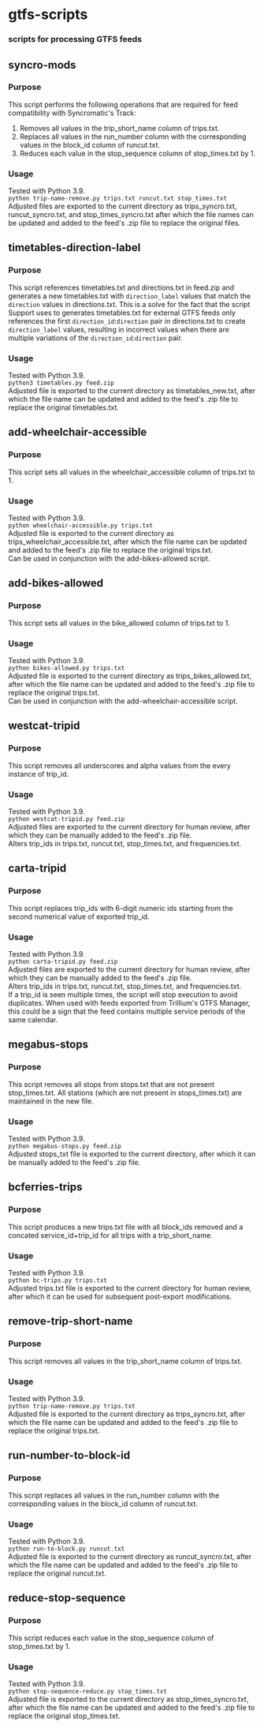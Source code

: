 # gtfs-scripts

### scripts for processing GTFS feeds

## syncro-mods

### Purpose
This script performs the following operations that are required for feed compatibility with Syncromatic's Track: <br>
1. Removes all values in the trip_short_name column of trips.txt.<br>
2. Replaces all values in the run_number column with the corresponding values in the block_id column of runcut.txt.<br>
3. Reduces each value in the stop_sequence column of stop_times.txt by 1.

### Usage
Tested with Python 3.9.<br>
```python trip-name-remove.py trips.txt runcut.txt stop_times.txt``` <br>
Adjusted files are exported to the current directory as trips_syncro.txt, runcut_syncro.txt, and stop_times_syncro.txt after which the file names can be updated and added to the feed's .zip file to replace the original files. 

## timetables-direction-label

### Purpose
This script references timetables.txt and directions.txt in feed.zip and generates a new timetables.txt with ```direction_label``` values that match the ```direction``` values in directions.txt. This is a solve for the fact that the script Support uses to generates timetables.txt for external GTFS feeds only references the first ```direction_id```:```direction``` pair in directions.txt to create ```direction_label``` values, resulting in incorrect values when there are multiple variations of the ```direction_id```:```direction``` pair.

### Usage
Tested with Python 3.9.<br>
```python3 timetables.py feed.zip``` <br>
Adjusted file is exported to the current directory as timetables_new.txt, after which the file name can be updated and added to the feed's .zip file to replace the original timetables.txt. 

## add-wheelchair-accessible

### Purpose
This script sets all values in the wheelchair_accessible column of trips.txt to 1.

### Usage
Tested with Python 3.9.<br>
```python wheelchair-accessible.py trips.txt``` <br>
Adjusted file is exported to the current directory as trips_wheelchair_accessible.txt, after which the file name can be updated and added to the feed's .zip file to replace the original trips.txt.<br> 
Can be used in conjunction with the add-bikes-allowed script. 

## add-bikes-allowed

### Purpose
This script sets all values in the bike_allowed column of trips.txt to 1.

### Usage
Tested with Python 3.9.<br>
```python bikes-allowed.py trips.txt``` <br>
Adjusted file is exported to the current directory as trips_bikes_allowed.txt, after which the file name can be updated and added to the feed's .zip file to replace the original trips.txt.<br>
Can be used in conjunction with the add-wheelchair-accessible script. 

## westcat-tripid

### Purpose
This script removes all underscores and alpha values from the every instance of trip_id.

### Usage
Tested with Python 3.9.<br>
```python westcat-tripid.py feed.zip```<br>
Adjusted files are exported to the current directory for human review, after which they can be manually added to the feed's .zip file.<br>
Alters trip_ids in trips.txt, runcut.txt, stop_times.txt, and frequencies.txt.<br>

## carta-tripid

### Purpose
This script replaces trip_ids with 6-digit numeric ids starting from the second numerical value of exported trip_id.  

### Usage
Tested with Python 3.9.<br>
```python carta-tripid.py feed.zip```<br>
Adjusted files are exported to the current directory for human review, after which they can be manually added to the feed's .zip file.<br>
Alters trip_ids in trips.txt, runcut.txt, stop_times.txt, and frequencies.txt.<br>
If a trip_id is seen multiple times, the script will stop execution to avoid duplicates. When used with feeds exported from Trillium's GTFS Manager, this could be a sign that the feed contains multiple service periods of the same calendar. 

## megabus-stops

### Purpose
This script removes all stops from stops.txt that are not present stop_times.txt. All stations (which are not present in stops_times.txt) are maintained in the new file.   

### Usage
Tested with Python 3.9.<br>
```python megabus-stops.py feed.zip```<br>
Adjusted stops_txt file is exported to the current directory, after which it can be manually added to the feed's .zip file.<br>

## bcferries-trips

### Purpose
This script produces a new trips.txt file with all block_ids removed and a concated service_id+trip_id for all trips with a trip_short_name.

### Usage
Tested with Python 3.9.<br>
```python bc-trips.py trips.txt```<br>
Adjusted trips.txt file is exported to the current directory for human review, after which it can be used for subsequent post-export modifications.<br>

## remove-trip-short-name

### Purpose
This script removes all values in the trip_short_name column of trips.txt.

### Usage
Tested with Python 3.9.<br>
```python trip-name-remove.py trips.txt``` <br>
Adjusted file is exported to the current directory as trips_syncro.txt, after which the file name can be updated and added to the feed's .zip file to replace the original trips.txt. 

## run-number-to-block-id

### Purpose
This script replaces all values in the run_number column with the corresponding values in the block_id column of runcut.txt.

### Usage
Tested with Python 3.9.<br>
```python run-to-block.py runcut.txt``` <br>
Adjusted file is exported to the current directory as runcut_syncro.txt, after which the file name can be updated and added to the feed's .zip file to replace the original runcut.txt.

## reduce-stop-sequence

### Purpose
This script reduces each value in the stop_sequence column of stop_times.txt by 1.

### Usage
Tested with Python 3.9.<br>
```python stop-sequence-reduce.py stop_times.txt```<br>
Adjusted file is exported to the current directory as stop_times_syncro.txt, after which the file name can be updated and added to the feed's .zip file to replace the original stop_times.txt. 

